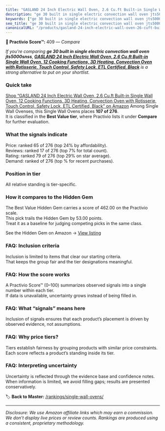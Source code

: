 ```yaml
---
title: "GASLAND 24 Inch Electric Wall Oven, 2.6 Cu.ft Built-in Single Wall Oven, 12 Cooking Functions, 3D Heating, Convection Oven with Rotisserie, Touch Control, Safety Lock, ETL Certified, Black"
description: "ge 30 built in single electric convection wall oven jts5000snss: Data-driven ranking using the Practivio Score™. Positioned by quality, value, demand, findabil…"
keywords: ["ge 30 built in single electric convection wall oven jts5000snss"]
seo_title: "ge 30 built in single electric convection wall oven jts5000snss — Compare (2025)"
canonicalURL: "/products/gasland-24-inch-electric-wall-oven-26-cuft-built-in-single-wall-oven-12-cooking-functions-3d-heating-convection-oven-with-rotisserie-touch-control-safety-lock-etl-certified-black-B0DDC3XYLT/"
---
```


**🛒 Practivio Score™:** 409 — _Compare_


*If you're comparing **ge 30 built in single electric convection wall oven jts5000snss**, **[GASLAND 24 Inch Electric Wall Oven, 2.6 Cu.ft Built-in Single Wall Oven, 12 Cooking Functions, 3D Heating, Convection Oven with Rotisserie, Touch Control, Safety Lock, ETL Certified, Black](https://www.amazon.com/dp/B0DDC3XYLT?tag=practivio-20)** is a strong alternative to put on your shortlist.*
### Quick take
[Shop “GASLAND 24 Inch Electric Wall Oven, 2.6 Cu.ft Built-in Single Wall Oven, 12 Cooking Functions, 3D Heating, Convection Oven with Rotisserie, Touch Control, Safety Lock, ETL Certified, Black” on Amazon](https://www.amazon.com/dp/B0DDC3XYLT?tag=practivio-20)
Among Single Wall Ovenses, this Single Wall Ovens places **107 of 276**.  
It is classified in the **Best Value tier**, where Practivio lists it under **Compare** for further evaluation.

### What the signals indicate
Price: ranked 65 of 276 (top 24% by affordability).  
Reviews: ranked 17 of 276 (top 7% for total count).  
Rating: ranked 79 of 276 (top 29% on star average).  
Demand: ranked  of 276 (top % for recent purchases).

### Position in tier
All relative standing is tier-specific.

### How it compares to the Hidden Gem
The Best Value Hidden Gem carries a score of 462.00 on the Practivio scale.  
This pick trails the Hidden Gem by 53.00 points.  
Treat it as a baseline for judging competing picks in the same class.  

See the Hidden Gem on Amazon → [View listing](https://www.amazon.com/dp/B07D1KQ9HF?tag=practivio-20)

### FAQ: Inclusion criteria
Inclusion is limited to items that clear our starting criteria.  
That keeps the group fair and the tier designations meaningful.

### FAQ: How the score works
A Practivio Score™ (0–100) summarizes observed signals into a single number within each tier.  
If data is unavailable, uncertainty grows instead of being filled in.

### FAQ: What “signals” means here
Inclusion of signals ensures that each product’s placement is driven by observed evidence, not assumptions.

### FAQ: Why price tiers?
Tiers establish fairness by grouping products with similar price constraints.  
Each score reflects a product’s standing inside its tier.

### FAQ: Interpreting uncertainty
Uncertainty is reflected through the evidence base and confidence notes.  
When information is limited, we avoid filling gaps; results are presented conservatively.

<!-- Missing template for Compare/CompareWithinPriceClass -->


🏷️ **Back to Master:** [/rankings/single-wall-ovens/](/rankings/single-wall-ovens/)

---
_Disclosure: We use Amazon affiliate links which may earn a commission. We don’t display live prices or review counts. Rankings are produced using a consistent, proprietary methodology._
